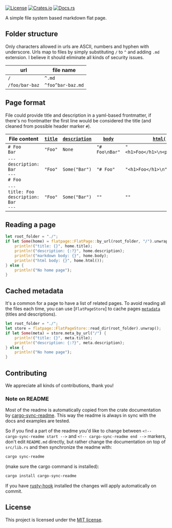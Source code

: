 [![License](https://img.shields.io/crates/l/flatpage.svg)](https://choosealicense.com/licenses/mit/)
[![Crates.io](https://img.shields.io/crates/v/flatpage.svg)](https://crates.io/crates/flatpage)
[![Docs.rs](https://docs.rs/flatpage/badge.svg)](https://docs.rs/flatpage)

<!-- cargo-sync-readme start -->

A simple file system based markdown flat page.

## Folder structure

Only characters allowed in urls are ASCII, numbers and hyphen with underscore.
Urls map to files by simply substituting `/` to `^` and adding `.md` extension.
I believe it should eliminate all kinds of security issues.

| url            | file name         |
|----------------|-------------------|
| `/`            | `^.md`            |
| `/foo/bar-baz` | `^foo^bar-baz.md` |

## Page format

File could provide title and description in a yaml-based frontmatter, if there's no frontmatter
the first line would be considered the title (and cleaned from possible header marker `#`).

| File content                                         | [`title`] | [`description`] | [`body`] | [`html()`]           |
|------------------------------------------------------|---------------------|---------------------------|--------------------|--------------------------------|
| `# Foo`<br>`Bar`                                     | `"Foo"`             | `None`                    | `"# Foo\nBar"`     | `"<h1>Foo</h1>\n<p>Bar</p>\n"` |
| `---`<br>`description: Bar`<br>`---`<br>`# Foo`      | `"Foo"`             | `Some("Bar")`             | `"# Foo"`          | `"<h1>Foo</h1>\n"`             |
| `---`<br>`title: Foo`<br>`description: Bar`<br>`---` | `"Foo"`             | `Some("Bar")`             | `""`               | `""`                           |


## Reading a page

```rust
let root_folder = "./";
if let Some(home) = flatpage::FlatPage::by_url(root_folder, "/").unwrap() {
    println!("title: {}", home.title);
    println!("description: {:?}", home.description);
    println!("markdown body: {}", home.body);
    println!("html body: {}", home.html());
} else {
    println!("No home page");
}
```

## Cached metadata

It's a common for a page to have a list of related pages. To avoid reading all the files each
time, you can use [`FlatPageStore`] to cache pages [`metadata`] (titles and descriptions).

```rust
let root_folder = "./";
let store = flatpage::FlatPageStore::read_dir(root_folder).unwrap();
if let Some(meta) = store.meta_by_url("/") {
    println!("title: {}", meta.title);
    println!("description: {:?}", meta.description);
} else {
    println!("No home page");
}
```

[`title`]: FlatPage::title
[`description`]: FlatPage::description
[`body`]: FlatPage::body
[`html()`]: FlatPage::html()
[`metadata`]: FlatPageMeta

<!-- cargo-sync-readme end -->

## Contributing

We appreciate all kinds of contributions, thank you!


### Note on README

Most of the readme is automatically copied from the crate documentation by [cargo-sync-readme][].
This way the readme is always in sync with the docs and examples are tested.

So if you find a part of the readme you'd like to change between `<!-- cargo-sync-readme start -->`
and `<!-- cargo-sync-readme end -->` markers, don't edit `README.md` directly, but rather change
the documentation on top of `src/lib.rs` and then synchronize the readme with:
```bash
cargo sync-readme
```
(make sure the cargo command is installed):
```bash
cargo install cargo-sync-readme
```

If you have [rusty-hook] installed the changes will apply automatically on commit.


## License

This project is licensed under the [MIT license](LICENSE).

[cargo-sync-readme]: https://github.com/phaazon/cargo-sync-readme
[rusty-hook]: https://github.com/swellaby/rusty-hook
